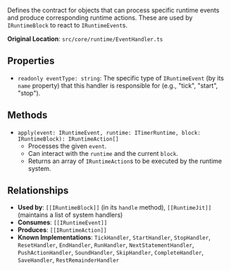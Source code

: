 Defines the contract for objects that can process specific runtime events and produce corresponding runtime actions. These are used by `IRuntimeBlock` to react to `IRuntimeEvent`s.

**Original Location**: `src/core/runtime/EventHandler.ts`

## Properties

*   `readonly eventType: string`: The specific type of `IRuntimeEvent` (by its `name` property) that this handler is responsible for (e.g., "tick", "start", "stop").

## Methods

*   `apply(event: IRuntimeEvent, runtime: ITimerRuntime, block: IRuntimeBlock): IRuntimeAction[]`
    *   Processes the given `event`.
    *   Can interact with the `runtime` and the current `block`.
    *   Returns an array of `IRuntimeAction`s to be executed by the runtime system.

## Relationships
*   **Used by**: `[[IRuntimeBlock]]` (in its `handle` method), `[[RuntimeJit]]` (maintains a list of system handlers)
*   **Consumes**: `[[IRuntimeEvent]]`
*   **Produces**: `[[IRuntimeAction]]`
*   **Known Implementations**: `TickHandler`, `StartHandler`, `StopHandler`, `ResetHandler`, `EndHandler`, `RunHandler`, `NextStatementHandler`, `PushActionHandler`, `SoundHandler`, `SkipHandler`, `CompleteHandler`, `SaveHandler`, `RestRemainderHandler`